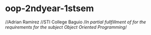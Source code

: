 # oop-2ndyear-1stsem
//Adrian Ramirez
//STI College Baguio
/*In partial fullfillment of
for the requirements for the 
subject Object Oriented Programming*/
